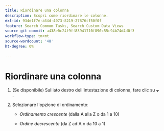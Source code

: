 ```yaml
---
title: Riordinare una colonna
description: Scopri come riordinare le colonne.
exl-id: 934e1f7e-a34d-4973-8219-27876cf50f0f
feature: Search Common Tasks, Search Custom Data Views
source-git-commit: a438e0c24f9ff83941710f890c55c94b74d4d0f3
workflow-type: tm+mt
source-wordcount: '48'
ht-degree: 0%

---
```


# Riordinare una colonna

<!-- The same in new UI and legacy CM views -->

1. (Se disponibile) Sul lato destro dell&#39;intestazione di colonna, fare clic su ![Freccia giù](/help/search-social-commerce/assets/arrow-down-expand.png "Freccia giù").

1. Selezionare l&#39;opzione di ordinamento:

   * *Ordinamento crescente* (dalla A alla Z o da 1 a 10)

   * *Ordine decrescente* (da Z ad A o da 10 a 1)

